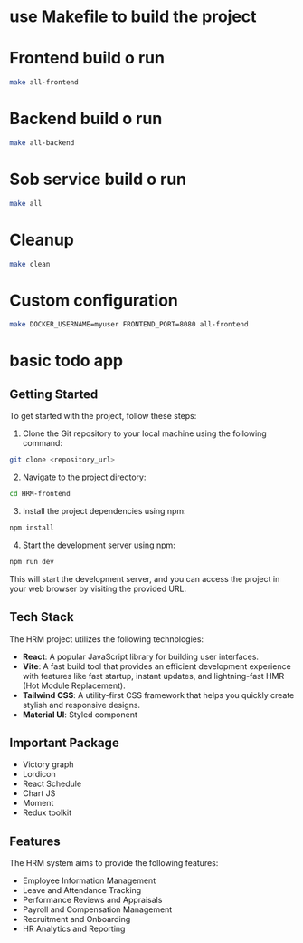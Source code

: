 # use Makefile to build the project

# Frontend build o run

```bash
make all-frontend

```

# Backend build o run

```bash
make all-backend
```

# Sob service build o run

```bash
make all
```

# Cleanup

```bash
make clean
```

# Custom configuration

```bash
make DOCKER_USERNAME=myuser FRONTEND_PORT=8080 all-frontend
```

# basic todo app

## Getting Started

To get started with the project, follow these steps:

1. Clone the Git repository to your local machine using the following command:

```bash
git clone <repository_url>
```

2. Navigate to the project directory:

```bash
cd HRM-frontend
```

3. Install the project dependencies using npm:

```bash
npm install
```

4. Start the development server using npm:

```bash
npm run dev
```

This will start the development server, and you can access the project in your web browser by visiting the provided URL.

## Tech Stack

The HRM project utilizes the following technologies:

- **React**: A popular JavaScript library for building user interfaces.
- **Vite**: A fast build tool that provides an efficient development experience with features like fast startup, instant updates, and lightning-fast HMR (Hot Module Replacement).
- **Tailwind CSS**: A utility-first CSS framework that helps you quickly create stylish and responsive designs.
- **Material UI**: Styled component

## Important Package

- Victory graph
- Lordicon
- React Schedule
- Chart JS
- Moment
- Redux toolkit

## Features

The HRM system aims to provide the following features:

- Employee Information Management
- Leave and Attendance Tracking
- Performance Reviews and Appraisals
- Payroll and Compensation Management
- Recruitment and Onboarding
- HR Analytics and Reporting
